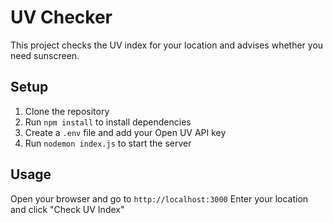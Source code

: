 # UV Checker

This project checks the UV index for your location and advises whether you need sunscreen.

## Setup

1. Clone the repository
2. Run `npm install` to install dependencies
3. Create a `.env` file and add your Open UV API key
4. Run `nodemon index.js` to start the server

## Usage

Open your browser and go to `http://localhost:3000`
Enter your location and click "Check UV Index"
